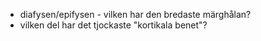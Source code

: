 - diafysen/epifysen - vilken har den bredaste märghålan?
- vilken del har det tjockaste "kortikala benet"?